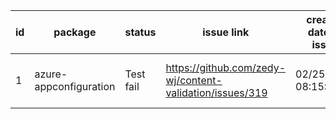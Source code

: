 
| id | package | status | issue link | created date of issue | update date of issue | run date of pipeline | pipeline run link |
|----|---------|--------|------------|-----------------------|----------------------| ---------------------| ----------------- |
| 1 | azure-appconfiguration | Test fail | https://github.com/zedy-wj/content-validation/issues/319 | 02/25/2025 08:15:03 | 03/14/2025 05:42:25 | 3/14/2025 5:46:53 AM | https://dev.azure.com/test-organi/content-validation-automation/_build/results?buildId=14 |
